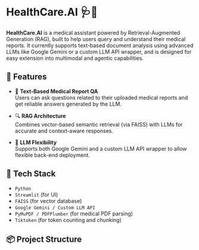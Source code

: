 # HealthCare.AI 🩺🤖

**HealthCare.AI** is a medical assistant powered by Retrieval-Augmented Generation (RAG), built to help users query and understand their medical reports. It currently supports text-based document analysis using advanced LLMs like Google Gemini or a custom LLM API wrapper, and is designed for easy extension into multimodal and agentic capabilities.

## 🚀 Features

- 📄 **Text-Based Medical Report QA**  
  Users can ask questions related to their uploaded medical reports and get reliable answers generated by the LLM.

- 🔍 **RAG Architecture**  
  Combines vector-based semantic retrieval (via FAISS) with LLMs for accurate and context-aware responses.

- 🧠 **LLM Flexibility**  
  Supports both Google Gemini and a custom LLM API wrapper to allow flexible back-end deployment.

## 🧪 Tech Stack

- `Python`
- `Streamlit` (for UI)
- `FAISS` (for vector database)
- `Google Gemini / Custom LLM API`
- `PyMuPDF / PDFPlumber` (for medical PDF parsing)
- `Tiktoken` (for token counting and chunking)

## 📦 Project Structure

